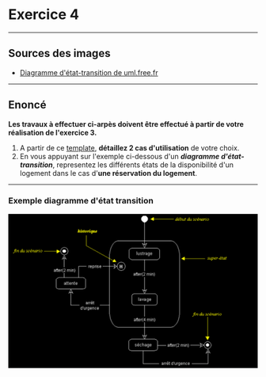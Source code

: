 # Exercice 4

---

## Sources des images

- [Diagramme d'état-transition de uml.free.fr](http://uml.free.fr/cours/i-p20.html)

---

## Enoncé

**Les travaux à effectuer ci-arpès doivent être effectué à partir de votre réalisation de l'exercice 3.**
1. A partir de ce [template](./ressources/uc_details.xlsx), **détaillez 2 cas d'utilisation** de votre choix.
2. En vous appuyant sur l'exemple ci-dessous d'un ***diagramme d'état-transition***, representez les différents états de la disponibilité d'un logement dans le cas d'**une réservation du logement**.

---

### Exemple diagramme d'état transition

![state](./ressources/state.png)
